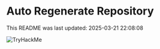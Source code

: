 # Auto Regenerate Repository

This README was last updated: 2025-03-21 22:08:08

 ![TryHackMe](https://tryhackme.com/badge/533634)